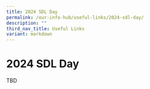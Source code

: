```yaml
---
title: 2024 SDL Day
permalink: /our-info-hub/useful-links/2024-sdl-day/
description: ""
third_nav_title: Useful Links
variant: markdown
---
```

# 2024 SDL Day
TBD